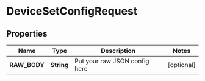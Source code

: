 

# DeviceSetConfigRequest


## Properties

| Name | Type | Description | Notes |
|------------ | ------------- | ------------- | -------------|
|**RAW_BODY** | **String** | Put your raw JSON config here |  [optional] |




